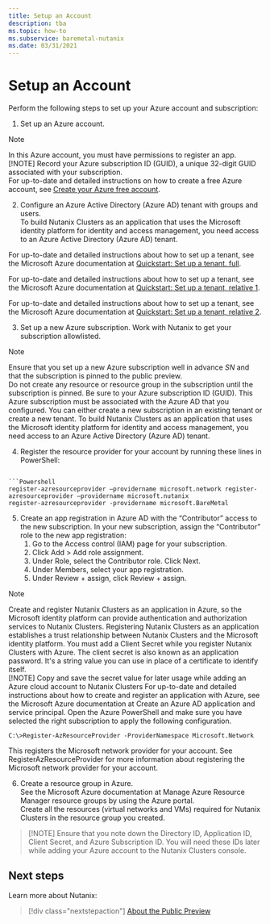 ```yaml
---
title: Setup an Account
description: tba
ms.topic: how-to
ms.subservice: baremetal-nutanix
ms.date: 03/31/2021
---
```


# Setup an Account

Perform the following steps to set up your Azure account and subscription: 
 
1.	Set up an Azure account. 
> [!NOTE]
> In this Azure account, you must have permissions to register an app.  
> [!NOTE]
> Record your Azure subscription ID (GUID), a unique 32-digit GUID associated with your subscription.  
For up-to-date and detailed instructions on how to create a free Azure account, see [Create your Azure free account](https://azure.microsoft.com/en-us/free/?WT.mc_id=A261C142F).  

2.	Configure an Azure Active Directory (Azure AD) tenant with groups and users.  
To build Nutanix Clusters as an application that uses the Microsoft identity platform for identity and access management, you need access to an Azure Active Directory (Azure AD) tenant. 

For up-to-date and detailed instructions about how to set up a tenant, see the Microsoft Azure documentation at [Quickstart: Set up a tenant. full](https://docs.microsoft.com/en-us/azure/active-directory/develop/quickstart-create-new-tenant). 

For up-to-date and detailed instructions about how to set up a tenant, see the Microsoft Azure documentation at [Quickstart: Set up a tenant, relative 1](~/active-directory/develop/quickstart-create-new-tenant.md). 

For up-to-date and detailed instructions about how to set up a tenant, see the Microsoft Azure documentation at [Quickstart: Set up a tenant, relative 2](~/azure/active-directory/develop/quickstart-create-new-tenant.md). 


3. Set up a new Azure subscription. Work with Nutanix to get your subscription allowlisted. 
> [!NOTE]
> Ensure that you set up a new Azure subscription well in advance _SN_ and that the subscription is pinned to the public preview.  
Do not create any resource or resource group in the subscription until the subscription is pinned. 
Be sure to your Azure subscription ID (GUID). 
This Azure subscription must be associated with the Azure AD that you configured. You can either create a new subscription in an existing tenant or create a new tenant. To build Nutanix Clusters as an application that uses the Microsoft identity platform for identity and access management, you need access to an Azure Active Directory (Azure AD) tenant.  
4.	Register the resource provider for your account by running these lines in PowerShell: 
```azurepowershell

```Powershell 
register-azresourceprovider –providername microsoft.network register-azresourceprovider –providername microsoft.nutanix 
register-azresourceprovider -providername microsoft.BareMetal 
```
5.	Create an app registration in Azure AD with the “Contributor” access to the new subscription. 
 In your new subscription, assign the “Contributor” role to the new app registration: 
    1. Go to the Access control (IAM) page for your subscription. 
    2. Click Add > Add role assignment. 
    3. Under Role, select the Contributor role. Click Next. 
    4. Under Members, select your app registration. 
    5. Under Review + assign, click Review + assign. 
> [!NOTE]
> Create and register Nutanix Clusters as an application in Azure, so the Microsoft identity platform can provide authentication and authorization services to Nutanix Clusters. Registering Nutanix Clusters as an application establishes a trust relationship between Nutanix Clusters and the Microsoft identity platform. 
You must add a Client Secret while you register Nutanix Clusters with Azure. The client secret is also known as an application password. It's a string value you can use in place of a certificate to identify itself.  
> [!NOTE] 
> Copy and save the secret value for later usage while adding an Azure cloud account to Nutanix Clusters 
For up-to-date and detailed instructions about how to create and register an application with Azure, see the Microsoft Azure documentation at Create an Azure AD application and service principal. 
Open the Azure PowerShell and make sure you have selected the right subscription to apply the following configuration. 
 
```
C:\>Register-AzResourceProvider -ProviderNamespace Microsoft.Network 
```
This registers the Microsoft network provider for your account. See RegisterAzResourceProvider for more information about registering the Microsoft network provider for your account. 
 
6. Create a resource group in Azure.  
See the Microsoft Azure documentation at Manage Azure Resource Manager resource groups by using the Azure portal.  
Create all the resources (virtual networks and VMs) required for Nutanix Clusters in the resource group you created.  
> [!NOTE] Ensure that you note down the Directory ID, Application ID, Client Secret, and Azure Subscription ID. 
> You will need these IDs later while adding your Azure account to the Nutanix Clusters console. 


 
## Next steps

Learn more about Nutanix:

> [!div class="nextstepaction"]
> [About the Public Preview](about-the-public-preview.md)
